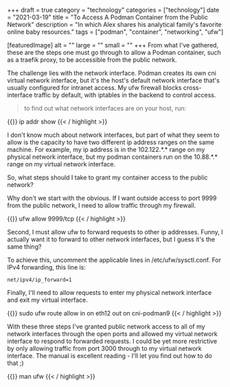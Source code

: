 +++
draft = true
category = "technology"
categories = ["technology"]
date = "2021-03-19"
title = "To Access A Podman Container from the Public Network"
description = "In which Alex shares his analytical family's favorite online baby resources."
tags = ["podman", "container", "networking", "ufw"]

[featuredImage]
  alt = ""
  large = ""
  small = ""
+++
From what I've gathered, these are the steps one must go through to allow a Podman container, such as a traefik proxy, to be accessible from the public network.

The challenge lies with the network interface. Podman creates its own cni virtual network interface, but it's the host's default network interface that's usually configured for intranet access. My ufw firewall blocks cross-interface traffic by default, with iptables in the backend to control access.

> to find out what network interfaces are on your host, run:

{{<highlight sh >}}
ip addr show
{{< / highlight >}}

I don't know much about network interfaces, but part of what they seem to allow is the capacity to have two different ip address ranges on the same machine. For example, my ip address is in the 102.122.\*.\* range on my physical network interface, but my podman containers run on the 10.88.\*.\* range on my virtual network interface.

So, what steps should I take to grant my container access to the public network?

Why don't we start with the obvious. If I want outside access to port 9999 from the public network, I need to allow traffic through my firewall.

{{<highlight sh >}}
ufw allow 9999/tcp
{{< / highlight >}}

Second, I must allow ufw to forward requests to other ip addresses. Funny, I actually want it to forward to other network interfaces, but I guess it's the same thing?

To achieve this, uncomment the applicable lines in /etc/ufw/sysctl.conf. For IPv4 forwarding, this line is:

```
net/ipv4/ip_forward=1
```

Finally, I'll need to allow requests to enter my physical network interface and exit my virtual interface.

{{<highlight sh >}}
sudo ufw route allow in on eth12 out on cni-podman9
{{< / highlight >}}

With these three steps I've granted public network access to all of my network interfaces through the open ports and allowed my virtual network interface to respond to forwarded requests. I could be yet more restrictive by only allowing traffic from port 3000 through to my virtual network interface. The manual is excellent reading - I'll let you find out how to do that ;)

{{<highlight sh >}}
man ufw
{{< / highlight >}}
